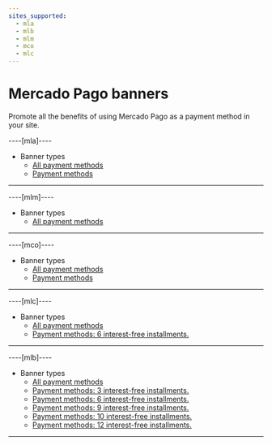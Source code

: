 ```yaml
---
sites_supported:
  - mla
  - mlb
  - mlm
  - mco
  - mlc
---
```


# Mercado Pago banners

Promote all the benefits of using Mercado Pago as a payment method in your site.

----[mla]----

* Banner types
    + [All payment methods](https://www.mercadopago.com.ar/developers/en/guides/banners/all/)
    + [Payment methods](https://www.mercadopago.com.ar/developers/en/guides/banners/online/)

------------
----[mlm]----

* Banner types
    + [All payment methods](https://www.mercadopago.com.ar/developers/en/guides/banners/all/)

------------
----[mco]----

* Banner types
    + [All payment methods](https://www.mercadopago.com.ar/developers/en/guides/banners/all/)
    + [Payment methods](https://www.mercadopago.com.ar/developers/en/guides/banners/online/)

------------
----[mlc]----

* Banner types
    + [All payment methods](https://www.mercadopago.com.ar/developers/en/guides/banners/all/)
    + [Payment methods: 6 interest-free installments.](https://www.mercadopago.com.ar/developers/en/guides/banners/seis/)

------------
----[mlb]----

* Banner types
    + [All payment methods](https://www.mercadopago.com.ar/developers/en/guides/banners/all/)
    + [Payment methods: 3 interest-free installments.](https://www.mercadopago.com.ar/developers/en/guides/banners/tres/)
    + [Payment methods: 6 interest-free installments.](https://www.mercadopago.com.ar/developers/en/guides/banners/seis/)
    + [Payment methods: 9 interest-free installments.](https://www.mercadopago.com.ar/developers/en/guides/banners/nove/)
    + [Payment methods: 10 interest-free installments.](https://www.mercadopago.com.ar/developers/en/guides/banners/dez/)
    + [Payment methods: 12 interest-free installments.](https://www.mercadopago.com.ar/developers/en/guides/banners/doze/)

------------
